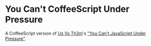 # You Can't CoffeeScript Under Pressure

A CoffeeScript version of [Us Vs Th3m](https://www.facebook.com/Usvsth3m)'s ["You Can't JavaScript Under Pressure"](http://toys.usvsth3m.com/javascript-under-pressure/).